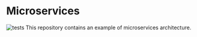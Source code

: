 # Microservices
![tests](img/microservices.png)
This repository contains an example of microservices architecture.
